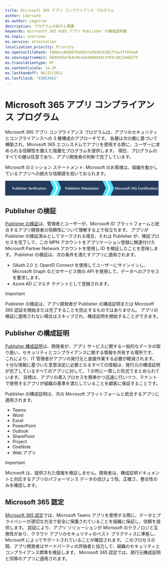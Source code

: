 ```yaml
---
title: Microsoft 365 アプリ コンプライアンス プログラム
author: LGerrard
ms.author: Legerrar
description: プログラムの紹介と概要
keywords: microsoft 365 m365 アプリ Publisher の構成証明書
ms.topic: overview
ms.service: attestation
localization_priority: Priority
ms.openlocfilehash: fd06ecd028876a862fa3938253817fae3ff0fea0
ms.sourcegitcommit: 0d46955e7b4c0e1d4208843813793c382344b2f5
ms.translationtype: HT
ms.contentlocale: ja-JP
ms.lasthandoff: 06/22/2021
ms.locfileid: "53053441"
---
```

# <a name="microsoft-365-app-compliance-program"></a>Microsoft 365 アプリ コンプライアンス プログラム

Microsoft 365 アプリ コンプライアンス プログラムは、アプリのセキュリティとコンプライアンスへの 3 層構成のアプローチです。 各層は次の層に基づいて構築され、Microsoft 365 エコシステムでアプリを使用する際に、ユーザーに求められる信頼性を備えた階層化プログラムを提供します。  現在、プログラムのすべての層は任意であり、アプリ開発者の判断で完了しています。 

Microsoft のミッション ステートメント: Microsoft のお客様は、組織を動かしているアプリへの絶大な信頼感を抱いておられます。

  ![アプリのコンプライアンスに対する 3 層構成のアプローチ](media/Microsoft-App-Compliance-Overview.png) 

## <a name="publisher-verification"></a>Publisher の検証

[Publisher の検証](https://docs.microsoft.com/azure/active-directory/develop/publisher-verification-overview)は、管理者とユーザーが、Microsoft ID プラットフォームと統合するアプリ開発者の信頼性について理解する上で役立ちます。 アプリが Publisher の検証済みとしてマークされる場合、それは Publisher が、検証プロセスを完了して、この MPN アカウントをアプリケーション登録に関連付けた Microsoft Partner Network アカウントを使用し ID を検証したことを意味します。
Publisher の検証は、次の条件を満たすアプリに適用されます。  
- OAuth 2.0 と OpenID Connect を使用してユーザーにサインインし、Microsoft Graph などのサービス側の API を使用して、データへのアクセスを要求します。 
- Azure AD にマルチ テナントとして登録されます。  

> [!IMPORTANT]
> Publisher の検証は、アプリ開発者が Publisher の構成証明または Microsoft 365 認証を開始または完了することを防止するものではありません。 アプリの検証に適用されない場合はスキップされ、構成証明を開始することができます。

## <a name="publisher-attestation"></a>Publisher の構成証明

[Publisher 構成証明](https://docs.microsoft.com/microsoft-365-app-certification/docs/enterprise-app-attestation-guide)は、開発者が、アプリ サービスに関する一般的なデータの取り扱い、セキュリティとコンプライアンスに関する情報を共有する場所です。 これにより、IT 管理者がアプリの発行元と直接作業する必要が軽減されます。 十分な情報に基づいた意思決定に必要となるすべての情報は、発行元の構成証明が完了しているすべてのアプリに対して、 1 か所に一貫した形式でまとめられています。 目標は、アプリの導入プロセスを簡単かつ迅速に行いつつ、テナントで使用するアプリが組織の基準を満たしていることを顧客に保証することです。

Publisher の構成証明は、次の Microsoft プラットフォームと統合するアプリに適用されます。
-   Teams
-   Word
-   Excel
-   PowerPoint 
-   Outlook
- SharePoint
- Project
- OneNote
- Web アプリ

> [!IMPORTANT]
> Microsoft は、提供された情報を検証しません。開発者は、構成証明ドキュメントと対応するアプリのパフォーマンス データの信ぴょう性、正確さ、整合性のみを確認します。 

## <a name="microsoft-365-certification"></a>Microsoft 365 認定
[Microsoft 365 認定](https://docs.microsoft.com/microsoft-365-app-certification/docs/enterprise-app-certification-guide)では、Microsoft Teams アプリを使用する際に、データとプライバシーが適切な方法で安全に保護されていることを組織に保証し、信頼を提供します。 認証により、アプリ ソリューションが Microsoft のテクノロジと互換性があり、クラウド アプリのセキュリティのベスト プラクティスに準拠し、Microsoft によってサポートされていることが確認されます。 このプロセスの間、アプリ開発者はサードパーティの評価者と協力して、組織のセキュリティとコンプライアンス標準を検証します。 Microsoft 365 認定では、発行元構成証明と同等のアプリに適用されます。 


